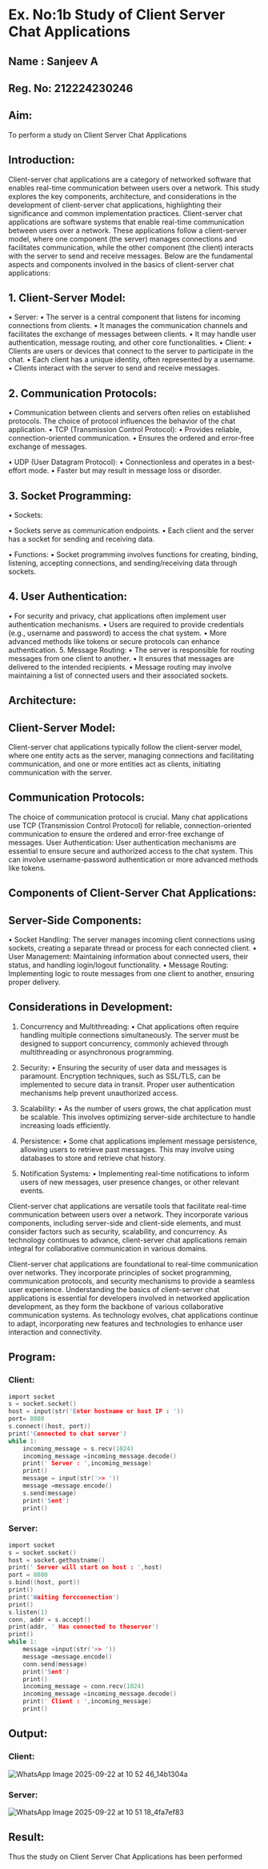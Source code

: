 # Ex. No:1b 			Study of Client Server Chat Applications
## Name   : Sanjeev A
## Reg. No: 212224230246
## Aim: 
To perform a study on Client Server Chat Applications
## Introduction:
Client-server chat applications are a category of networked software that enables real-time communication between users over a network. This study explores the key components, architecture, and considerations in the development of client-server chat applications, highlighting their significance and common implementation practices.
Client-server chat applications are software systems that enable real-time communication between users over a network. These applications follow a client-server model, where one component (the server) manages connections and facilitates communication, while the other component (the client) interacts with the server to send and receive messages. Below are the fundamental aspects and components involved in the basics of client-server chat applications:
## 1. Client-Server Model:
•	Server:
•	The server is a central component that listens for incoming connections from clients.
•	It manages the communication channels and facilitates the exchange of messages between clients.
•	It may handle user authentication, message routing, and other core functionalities.
•	Client:
•	Clients are users or devices that connect to the server to participate in the chat.
•	Each client has a unique identity, often represented by a username.
•	Clients interact with the server to send and receive messages.
## 2. Communication Protocols:
•	Communication between clients and servers often relies on established protocols. The choice of protocol influences the behavior of the chat application.
•	TCP (Transmission Control Protocol):
•	Provides reliable, connection-oriented communication.
•	Ensures the ordered and error-free exchange of messages.

•	UDP (User Datagram Protocol):
•	Connectionless and operates in a best-effort mode.
•	Faster but may result in message loss or disorder.
## 3. Socket Programming:
•	Sockets:

•	Sockets serve as communication endpoints.
•	Each client and the server has a socket for sending and receiving data.

•	Functions:
•	Socket programming involves functions for creating, binding, listening, accepting connections, and sending/receiving data through sockets.
## 4. User Authentication:
•	For security and privacy, chat applications often implement user authentication mechanisms.
•	Users are required to provide credentials (e.g., username and password) to access the chat system.
•	More advanced methods like tokens or secure protocols can enhance authentication.
5. Message Routing:
•	The server is responsible for routing messages from one client to another.
•	It ensures that messages are delivered to the intended recipients.
•	Message routing may involve maintaining a list of connected users and their associated sockets.

## Architecture:
## Client-Server Model:
Client-server chat applications typically follow the client-server model, where one entity acts as the server, managing connections and facilitating communication, and one or more entities act as clients, initiating communication with the server.

## Communication Protocols:
The choice of communication protocol is crucial. Many chat applications use TCP (Transmission Control Protocol) for reliable, connection-oriented communication to ensure the ordered and error-free exchange of messages.
User Authentication:
User authentication mechanisms are essential to ensure secure and authorized access to the chat system. This can involve username-password authentication or more advanced methods like tokens.
## Components of Client-Server Chat Applications:
## Server-Side Components:

•	Socket Handling: The server manages incoming client connections using sockets, creating a separate thread or process for each connected client.
•	User Management: Maintaining information about connected users, their status, and handling login/logout functionality.
•	Message Routing: Implementing logic to route messages from one client to another, ensuring proper delivery.

## Considerations in Development:
1.	Concurrency and Multithreading:
•	Chat applications often require handling multiple connections simultaneously. The server must be designed to support concurrency, commonly achieved through multithreading or asynchronous programming.
2.	Security:
•	Ensuring the security of user data and messages is paramount. Encryption techniques, such as SSL/TLS, can be implemented to secure data in transit. Proper user authentication mechanisms help prevent unauthorized access.
3.	Scalability:
•	As the number of users grows, the chat application must be scalable. This involves optimizing server-side architecture to handle increasing loads efficiently.
4.	Persistence:
•	Some chat applications implement message persistence, allowing users to retrieve past messages. This may involve using databases to store and retrieve chat history.

5.	Notification Systems:
•	Implementing real-time notifications to inform users of new messages, user presence changes, or other relevant events.


Client-server chat applications are versatile tools that facilitate real-time communication between users over a network. They incorporate various components, including server-side and client-side elements, and must consider factors such as security, scalability, and concurrency. As technology continues to advance, client-server chat applications remain integral for collaborative communication in various domains.

Client-server chat applications are foundational to real-time communication over networks. They incorporate principles of socket programming, communication protocols, and security mechanisms to provide a seamless user experience. Understanding the basics of client-server chat applications is essential for developers involved in networked application development, as they form the backbone of various collaborative communication systems. As technology evolves, chat applications continue to adapt, incorporating new features and technologies to enhance user interaction and connectivity.
## Program:
### Client:
```c
import socket
s = socket.socket()
host = input(str('Enter hostname or host IP : '))
port= 8080
s.connect((host, port))
print('Connected to chat server')
while 1:
    incoming_message = s.recv(1024)
    incoming_message =incoming_message.decode() 
    print(' Server : ',incoming_message) 
    print()
    message = input(str('>> '))
    message =message.encode()
    s.send(message)
    print('Sent')
    print()
```
### Server:
```c
import socket
s = socket.socket()
host = socket.gethostname()
print(' Server will start on host : ',host)
port = 8080
s.bind((host, port))
print()
print('Waiting forcconnection')
print()
s.listen(1)
conn, addr = s.accept()
print(addr, ' Has connected to theserver')
print()
while 1:
    message =input(str('>> '))
    message =message.encode()
    conn.send(message)
    print('Sent')
    print()
    incoming_message = conn.recv(1024)
    incoming_message =incoming_message.decode()
    print(' Client : ',incoming_message)
    print()
```
## Output:
### Client:
![WhatsApp Image 2025-09-22 at 10 52 46_14b1304a](https://github.com/user-attachments/assets/d620cc62-2197-4d96-bd0d-9c73ac12d64b)

### Server:
![WhatsApp Image 2025-09-22 at 10 51 18_4fa7ef83](https://github.com/user-attachments/assets/682b84f3-a7bf-44e3-a2a7-d069b394f02a)

## Result:

Thus the study on Client Server Chat Applications has been performed

